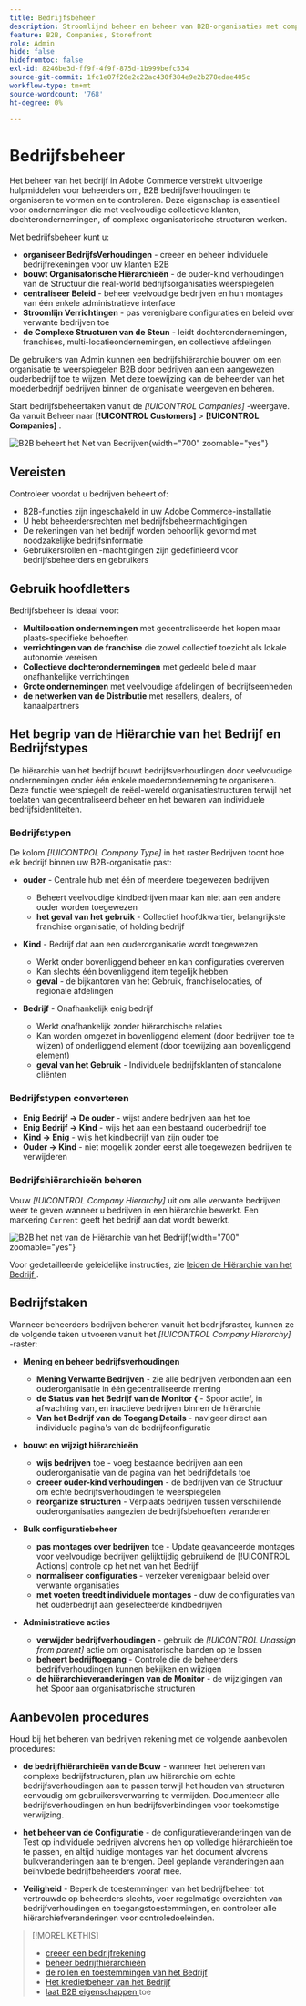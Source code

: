 ```yaml
---
title: Bedrijfsbeheer
description: Stroomlijnd beheer en beheer van B2B-organisaties met complexe operationele modellen.
feature: B2B, Companies, Storefront
role: Admin
hide: false
hidefromtoc: false
exl-id: 8246be3d-ff9f-4f9f-875d-1b999befc534
source-git-commit: 1fc1e07f20e2c22ac430f384e9e2b278edae405c
workflow-type: tm+mt
source-wordcount: '768'
ht-degree: 0%

---
```


# Bedrijfsbeheer

Het beheer van het bedrijf in Adobe Commerce verstrekt uitvoerige hulpmiddelen voor beheerders om, B2B bedrijfsverhoudingen te organiseren te vormen en te controleren. Deze eigenschap is essentieel voor ondernemingen die met veelvoudige collectieve klanten, dochterondernemingen, of complexe organisatorische structuren werken.

Met bedrijfsbeheer kunt u:

* **organiseer BedrijfsVerhoudingen** - creeer en beheer individuele bedrijfrekeningen voor uw klanten B2B
* **bouwt Organisatorische Hiërarchieën** - de ouder-kind verhoudingen van de Structuur die real-world bedrijfsorganisaties weerspiegelen
* **centraliseer Beleid** - beheer veelvoudige bedrijven en hun montages van één enkele administratieve interface
* **Stroomlijn Verrichtingen** - pas verenigbare configuraties en beleid over verwante bedrijven toe
* **de Complexe Structuren van de Steun** - leidt dochterondernemingen, franchises, multi-locatieondernemingen, en collectieve afdelingen

De gebruikers van Admin kunnen een bedrijfshiërarchie bouwen om een organisatie te weerspiegelen B2B door bedrijven aan een aangewezen ouderbedrijf toe te wijzen. Met deze toewijzing kan de beheerder van het moederbedrijf bedrijven binnen de organisatie weergeven en beheren.

Start bedrijfsbeheertaken vanuit de *[!UICONTROL Companies]* -weergave. Ga vanuit Beheer naar **[!UICONTROL Customers]** > **[!UICONTROL Companies]** .

![ B2B beheert het Net van Bedrijven ](./assets/companies-grid-view.png){width="700" zoomable="yes"}

## Vereisten

Controleer voordat u bedrijven beheert of:

* B2B-functies zijn ingeschakeld in uw Adobe Commerce-installatie
* U hebt beheerdersrechten met bedrijfsbeheermachtigingen
* De rekeningen van het bedrijf worden behoorlijk gevormd met noodzakelijke bedrijfsinformatie
* Gebruikersrollen en -machtigingen zijn gedefinieerd voor bedrijfsbeheerders en gebruikers

## Gebruik hoofdletters

Bedrijfsbeheer is ideaal voor:

* **Multilocation ondernemingen** met gecentraliseerde het kopen maar plaats-specifieke behoeften
* **verrichtingen van de franchise** die zowel collectief toezicht als lokale autonomie vereisen
* **Collectieve dochterondernemingen** met gedeeld beleid maar onafhankelijke verrichtingen
* **Grote ondernemingen** met veelvoudige afdelingen of bedrijfseenheden
* **de netwerken van de Distributie** met resellers, dealers, of kanaalpartners

## Het begrip van de Hiërarchie van het Bedrijf en Bedrijfstypes

De hiërarchie van het bedrijf bouwt bedrijfsverhoudingen door veelvoudige ondernemingen onder één enkele moederonderneming te organiseren. Deze functie weerspiegelt de reëel-wereld organisatiestructuren terwijl het toelaten van gecentraliseerd beheer en het bewaren van individuele bedrijfsidentiteiten.

### Bedrijfstypen

De kolom *[!UICONTROL Company Type]* in het raster Bedrijven toont hoe elk bedrijf binnen uw B2B-organisatie past:

* **ouder** - Centrale hub met één of meerdere toegewezen bedrijven
   * Beheert veelvoudige kindbedrijven maar kan niet aan een andere ouder worden toegewezen
   * **het geval van het gebruik** - Collectief hoofdkwartier, belangrijkste franchise organisatie, of holding bedrijf

* **Kind** - Bedrijf dat aan een ouderorganisatie wordt toegewezen
   * Werkt onder bovenliggend beheer en kan configuraties overerven
   * Kan slechts één bovenliggend item tegelijk hebben
   * **geval** - de bijkantoren van het Gebruik, franchiselocaties, of regionale afdelingen

* **Bedrijf** - Onafhankelijk enig bedrijf
   * Werkt onafhankelijk zonder hiërarchische relaties
   * Kan worden omgezet in bovenliggend element (door bedrijven toe te wijzen) of onderliggend element (door toewijzing aan bovenliggend element)
   * **geval van het Gebruik** - Individuele bedrijfsklanten of standalone cliënten

### Bedrijfstypen converteren

* **Enig Bedrijf → De ouder** - wijst andere bedrijven aan het toe
* **Enig Bedrijf → Kind** - wijs het aan een bestaand ouderbedrijf toe
* **Kind → Enig** - wijs het kindbedrijf van zijn ouder toe
* **Ouder → Kind** - niet mogelijk zonder eerst alle toegewezen bedrijven te verwijderen

### Bedrijfshiërarchieën beheren

Vouw *[!UICONTROL Company Hierarchy]* uit om alle verwante bedrijven weer te geven wanneer u bedrijven in een hiërarchie bewerkt. Een markering `Current` geeft het bedrijf aan dat wordt bewerkt.

![ B2B het net van de Hiërarchie van het Bedrijf ](./assets/company-detail-hierarchy-current-flag.png){width="700" zoomable="yes"}

Voor gedetailleerde geleidelijke instructies, zie [ leiden de Hiërarchie van het Bedrijf ](manage-company-hierarchy.md).

## Bedrijfstaken

Wanneer beheerders bedrijven beheren vanuit het bedrijfsraster, kunnen ze de volgende taken uitvoeren vanuit het *[!UICONTROL Company Hierarchy]* -raster:

* **Mening en beheer bedrijfsverhoudingen**
   * **Mening Verwante Bedrijven** - zie alle bedrijven verbonden aan een ouderorganisatie in één gecentraliseerde mening
   * **de Status van het Bedrijf van de Monitor &lbrace;** - Spoor actief, in afwachting van, en inactieve bedrijven binnen de hiërarchie
   * **Van het Bedrijf van de Toegang Details** - navigeer direct aan individuele pagina&#39;s van de bedrijfconfiguratie

* **bouwt en wijzigt hiërarchieën**
   * **wijs bedrijven** toe - voeg bestaande bedrijven aan een ouderorganisatie van de pagina van het bedrijfdetails toe
   * **creeer ouder-kind verhoudingen** - de bedrijven van de Structuur om echte bedrijfsverhoudingen te weerspiegelen
   * **reorganize structuren** - Verplaats bedrijven tussen verschillende ouderorganisaties aangezien de bedrijfsbehoeften veranderen

* **Bulk configuratiebeheer**
   * **pas montages over bedrijven** toe - Update geavanceerde montages voor veelvoudige bedrijven gelijktijdig gebruikend de [!UICONTROL Actions] controle op het net van het Bedrijf
   * **normaliseer configuraties** - verzeker verenigbaar beleid over verwante organisaties
   * **met voeten treedt individuele montages** - duw de configuraties van het ouderbedrijf aan geselecteerde kindbedrijven

* **Administratieve acties**
   * **verwijder bedrijfverhoudingen** - gebruik de *[!UICONTROL Unassign from parent]* actie om organisatorische banden op te lossen
   * **beheert bedrijftoegang** - Controle die de beheerders bedrijfverhoudingen kunnen bekijken en wijzigen
   * **de hiërarchieveranderingen van de Monitor** - de wijzigingen van het Spoor aan organisatorische structuren

## Aanbevolen procedures

Houd bij het beheren van bedrijven rekening met de volgende aanbevolen procedures:

* **de bedrijfhiërarchieën van de Bouw** - wanneer het beheren van complexe bedrijfstructuren, plan uw hiërarchie om echte bedrijfsverhoudingen aan te passen terwijl het houden van structuren eenvoudig om gebruikersverwarring te vermijden. Documenteer alle bedrijfsverhoudingen en hun bedrijfsverbindingen voor toekomstige verwijzing.

* **het beheer van de Configuratie** - de configuratieveranderingen van de Test op individuele bedrijven alvorens hen op volledige hiërarchieën toe te passen, en altijd huidige montages van het document alvorens bulkveranderingen aan te brengen. Deel geplande veranderingen aan beïnvloede bedrijfbeheerders vooraf mee.

* **Veiligheid** - Beperk de toestemmingen van het bedrijfbeheer tot vertrouwde op beheerders slechts, voer regelmatige overzichten van bedrijfverhoudingen en toegangstoestemmingen, en controleer alle hiërarchiefveranderingen voor controledoeleinden.

>[!MORELIKETHIS]
>
>* [ creeer een bedrijfrekening ](account-company-create.md)
>* [ beheer bedrijfhiërarchieën ](manage-company-hierarchy.md)
>* [ de rollen en toestemmingen van het Bedrijf ](account-company-roles-permissions.md)
>* [ Het kredietbeheer van het Bedrijf ](credit-company.md)
>* [ laat B2B eigenschappen ](enable-basic-features.md) toe
